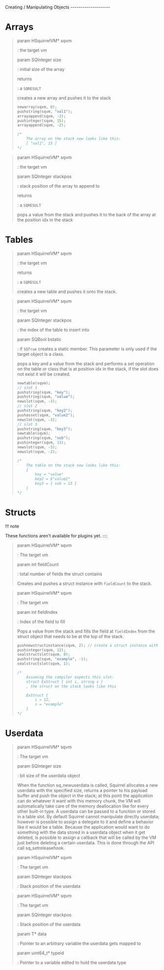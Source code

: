 Creating / Manipulating Objects \-\-\-\-\-\-\-\-\-\-\-\-\-\-\-\-\-\-\--

# Arrays

> 
>
> param HSquirrelVM\* sqvm
>
> :   the target vm
>
> param SQInteger size
>
> :   initial size of the array
>
> returns
>
> :   a `SQRESULT`
>
> creates a new array and pushes it to the stack
>
> ``` cpp
> newarray(sqvm, 0);
> pushstring(sqvm, "val1");
> arrayappend(sqvm, -2);
> pushinteger(sqvm, 15);
> arrayappend(sqvm, -2);
>
> /*
>     The array on the stack now looks like this:
>     [ "val1", 15 ]
> */
> ```


> 
>
> param HSquirrelVM\* sqvm
>
> :   the target vm
>
> param SQInteger stackpos
>
> :   stack position of the array to append to
>
> returns
>
> :   a `SQRESULT`
>
> pops a value from the stack and pushes it to the back of the array at
> the position idx in the stack

# Tables


> 
>
> param HSquirrelVM\* sqvm
>
> :   the target vm
>
> returns
>
> :   a `SQRESULT`
>
> creates a new table and pushes it onto the stack.

> 
>
> param HSquirrelVM\* sqvm
>
> :   the target vm
>
> param SQInteger stackpos
>
> :   the index of the table to insert into
>
> param SQBool bstatic
>
> :   if `SQTrue` creates a static member. This parameter is only used
>     if the target object is a class.
>
> pops a key and a value from the stack and performs a set operation on
> the table or class that is at position idx in the stack, if the slot
> does not exist it will be created.
>
> ``` cpp
> newtable(sqvm);
> // slot 1
> pushstring(sqvm, "key");
> pushstring(sqvm, "value");
> newslot(sqvm, -3);
> // slot 2
> pushstring(sqvm, "key2");
> pushasset(sqvm, "value2");
> newslot(sqvm, -3);
> // slot 3
> pushstring(sqvm, "key3");
> newtable(sqvm);
> pushstring(sqvm, "sub");
> pushinteger(sqvm, 13);
> newslot(sqvm, -3);
> newslot(sqvm, -3);
>
> /*
>     The table on the stack now looks like this:
>     {
>         key = "value"
>         key2 = $"value2"
>         key3 = { sub = 13 }
>     }
> */
> ```

# Structs

!!! note

These functions aren\'t available for plugins yet.
::::



> 
>
> param HSquirrelVM\* sqvm
>
> :   The target vm
>
> param int fieldCount
>
> :   total number of fields the struct contains
>
> Creates and pushes a struct instance with `fieldCount` to the stack.

> 
>
> param HSquirrelVM\* sqvm
>
> :   The target vm
>
> param int fieldIndex
>
> :   Index of the field to fill
>
> Pops a value from the stack and fills the field at `fieldIndex` from
> the struct object that needs to be at the top of the stack.
>
> ``` cpp
> pushnewstructinstance(sqvm, 2); // create a struct instance with 2 slots
> pushinteger(sqvm, 12);
> sealstructslot(sqvm, 0);
> pushstring(sqvm, "example", -1);
> sealstructslot(sqvm, 1);
>
> /*
>     Assuming the compiler expects this slot:
>     struct ExStruct { int i, string s }
>     , the struct on the stack looks like this
>
>     ExStruct {
>         i = 12,
>         s = "example"
>     }
> */
> ```

# Userdata

> 
>
> param HSquirrelVM\* sqvm
>
> :   The target vm
>
> param SQInteger size
>
> :   bit size of the userdata object
>
> When the function sq_newuserdata is called, Squirrel allocates a new
> userdata with the specified size, returns a pointer to his payload
> buffer and push the object in the stack; at this point the application
> can do whatever it want with this memory chunk, the VM will
> automatically take care of the memory deallocation like for every
> other built-in type. A userdata can be passed to a function or stored
> in a table slot. By default Squirrel cannot manipulate directly
> userdata; however is possible to assign a delegate to it and define a
> behavior like it would be a table. Because the application would want
> to do something with the data stored in a userdata object when it get
> deleted, is possible to assign a callback that will be called by the
> VM just before deleting a certain userdata. This is done through the
> API call sq_setreleasehook.

> 
>
> param HSquirrelVM\* sqvm
>
> :   The target vm
>
> param SQInteger stackpos
>
> :   Stack position of the userdata

> 
>
> param HSquirrelVM\* sqvm
>
> :   The target vm
>
> param SQInteger stackpos
>
> :   Stack position of the userdata
>
> param T\* data
>
> :   Pointer to an arbitrary variable the userdata gets mapped to
>
> param uint64_t\* typeid
>
> :   Pointer to a variable edited to hold the userdata type
